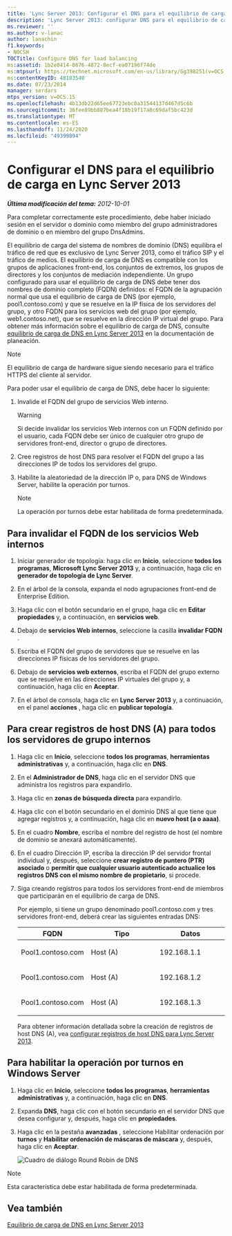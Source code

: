 ```yaml
---
title: 'Lync Server 2013: Configurar el DNS para el equilibrio de carga'
description: 'Lync Server 2013: configurar DNS para el equilibrio de carga.'
ms.reviewer: ''
ms.author: v-lanac
author: lanachin
f1.keywords:
- NOCSH
TOCTitle: Configure DNS for load balancing
ms:assetid: 1b2e8414-8676-4872-8ecf-ea07196f74de
ms:mtpsurl: https://technet.microsoft.com/en-us/library/Gg398251(v=OCS.15)
ms:contentKeyID: 48183540
ms.date: 07/23/2014
manager: serdars
mtps_version: v=OCS.15
ms.openlocfilehash: 4b13db22d65ee67723ebc0a31544137d467d5c6b
ms.sourcegitcommit: 36fee89bb887bea4f18b19f17a8c69daf5bc423d
ms.translationtype: MT
ms.contentlocale: es-ES
ms.lasthandoff: 11/24/2020
ms.locfileid: "49399894"
---
```

# <a name="configure-dns-for-load-balancing-in-lync-server-2013"></a>Configurar el DNS para el equilibrio de carga en Lync Server 2013

<div data-xmlns="http://www.w3.org/1999/xhtml">

<div class="topic" data-xmlns="http://www.w3.org/1999/xhtml" data-msxsl="urn:schemas-microsoft-com:xslt" data-cs="https://msdn.microsoft.com/">

<div data-asp="https://msdn2.microsoft.com/asp">



</div>

<div id="mainSection">

<div id="mainBody">

<span> </span>

_**Última modificación del tema:** 2012-10-01_

Para completar correctamente este procedimiento, debe haber iniciado sesión en el servidor o dominio como miembro del grupo administradores de dominio o en miembro del grupo DnsAdmins.

El equilibrio de carga del sistema de nombres de dominio (DNS) equilibra el tráfico de red que es exclusivo de Lync Server 2013, como el tráfico SIP y el tráfico de medios. El equilibrio de carga de DNS es compatible con los grupos de aplicaciones front-end, los conjuntos de extremos, los grupos de directores y los conjuntos de mediación independiente. Un grupo configurado para usar el equilibrio de carga de DNS debe tener dos nombres de dominio completo (FQDN) definidos: el FQDN de la agrupación normal que usa el equilibrio de carga de DNS (por ejemplo, pool1.contoso.com) y que se resuelve en la IP física de los servidores del grupo, y otro FQDN para los servicios web del grupo (por ejemplo, web1.contoso.net), que se resuelve en la dirección IP virtual del grupo. Para obtener más información sobre el equilibrio de carga de DNS, consulte [equilibrio de carga de DNS en Lync Server 2013](lync-server-2013-dns-load-balancing.md) en la documentación de planeación.

<div>


> [!NOTE]  
> El equilibrio de carga de hardware sigue siendo necesario para el tráfico HTTPS del cliente al servidor.



</div>

Para poder usar el equilibrio de carga de DNS, debe hacer lo siguiente:

1.  Invalide el FQDN del grupo de servicios Web interno.
    
    <div>
    

    > [!WARNING]  
    > Si decide invalidar los servicios Web internos con un FQDN definido por el usuario, cada FQDN debe ser único de cualquier otro grupo de servidores front-end, director o grupo de directores.

    
    </div>

2.  Cree registros de host DNS para resolver el FQDN del grupo a las direcciones IP de todos los servidores del grupo.

3.  Habilite la aleatoriedad de la dirección IP o, para DNS de Windows Server, habilite la operación por turnos.
    
    <div>
    

    > [!NOTE]  
    > La operación por turnos debe estar habilitada de forma predeterminada.

    
    </div>

<div>

## <a name="to-override-internal-web-services-fqdn"></a>Para invalidar el FQDN de los servicios Web internos

1.  Iniciar generador de topología: haga clic en **Inicio**, seleccione **todos los programas**, **Microsoft Lync Server 2013** y, a continuación, haga clic en **generador de topología de Lync Server**.

2.  En el árbol de la consola, expanda el nodo agrupaciones front-end de Enterprise Edition.

3.  Haga clic con el botón secundario en el grupo, haga clic en **Editar propiedades** y, a continuación, en **servicios web**.

4.  Debajo de **servicios Web internos**, seleccione la casilla **invalidar FQDN** .

5.  Escriba el FQDN del grupo de servidores que se resuelve en las direcciones IP físicas de los servidores del grupo.

6.  Debajo de **servicios web externos**, escriba el FQDN del grupo externo que se resuelve en las direcciones IP virtuales del grupo y, a continuación, haga clic en **Aceptar**.

7.  En el árbol de consola, haga clic en **Lync Server 2013** y, a continuación, en el panel **acciones** , haga clic en **publicar topología**.

</div>

<div>

## <a name="to-create-dns-host-a-records-for-all-internal-pool-servers"></a>Para crear registros de host DNS (A) para todos los servidores de grupo internos

1.  Haga clic en **Inicio**, seleccione **todos los programas**, **herramientas administrativas** y, a continuación, haga clic en **DNS**.

2.  En el **Administrador de DNS**, haga clic en el servidor DNS que administra los registros para expandirlo.

3.  Haga clic en **zonas de búsqueda directa** para expandirlo.

4.  Haga clic con el botón secundario en el dominio DNS al que tiene que agregar registros y, a continuación, haga clic en **nuevo host (a o aaaa)**.

5.  En el cuadro **Nombre**, escriba el nombre del registro de host (el nombre de dominio se anexará automáticamente).

6.  En el cuadro Dirección IP, escriba la dirección IP del servidor frontal individual y, después, seleccione **crear registro de puntero (PTR) asociado** o **permitir que cualquier usuario autenticado actualice los registros DNS con el mismo nombre de propietario**, si procede.

7.  Siga creando registros para todos los servidores front-end de miembros que participarán en el equilibrio de carga de DNS.
    
    Por ejemplo, si tiene un grupo denominado pool1.contoso.com y tres servidores front-end, deberá crear las siguientes entradas DNS:
    
    
    <table>
    <colgroup>
    <col style="width: 33%" />
    <col style="width: 33%" />
    <col style="width: 33%" />
    </colgroup>
    <thead>
    <tr class="header">
    <th>FQDN</th>
    <th>Tipo</th>
    <th>Datos</th>
    </tr>
    </thead>
    <tbody>
    <tr class="odd">
    <td><p>Pool1.contoso.com</p></td>
    <td><p>Host (A)</p></td>
    <td><p>192.168.1.1</p></td>
    </tr>
    <tr class="even">
    <td><p>Pool1.contoso.com</p></td>
    <td><p>Host (A)</p></td>
    <td><p>192.168.1.2</p></td>
    </tr>
    <tr class="odd">
    <td><p>Pool1.contoso.com</p></td>
    <td><p>Host (A)</p></td>
    <td><p>192.168.1.3</p></td>
    </tr>
    </tbody>
    </table>
    
    Para obtener información detallada sobre la creación de registros de host DNS (A), vea [configurar registros de host DNS para Lync Server 2013](lync-server-2013-configure-dns-host-records.md).

</div>

<div>

## <a name="to-enable-round-robin-for-windows-server"></a>Para habilitar la operación por turnos en Windows Server

1.  Haga clic en **Inicio**, seleccione **todos los programas**, **herramientas administrativas** y, a continuación, haga clic en **DNS**.

2.  Expanda **DNS**, haga clic con el botón secundario en el servidor DNS que desea configurar y, después, haga clic en **propiedades**.

3.  Haga clic en la pestaña **avanzadas** , seleccione Habilitar ordenación por **turnos** y **Habilitar ordenación de máscaras de máscara** y, después, haga clic en **Aceptar**.
    
    ![Cuadro de diálogo Round Robin de DNS](images/Gg398251.e7bf6125-8d78-4460-8401-0a8e7e21d305(OCS.15).jpg "Cuadro de diálogo Round Robin de DNS")

<div>


> [!NOTE]  
> Esta característica debe estar habilitada de forma predeterminada.



</div>

</div>

<div>

## <a name="see-also"></a>Vea también


[Equilibrio de carga de DNS en Lync Server 2013](lync-server-2013-dns-load-balancing.md)  
  

</div>

</div>

<span> </span>

</div>

</div>

</div>

